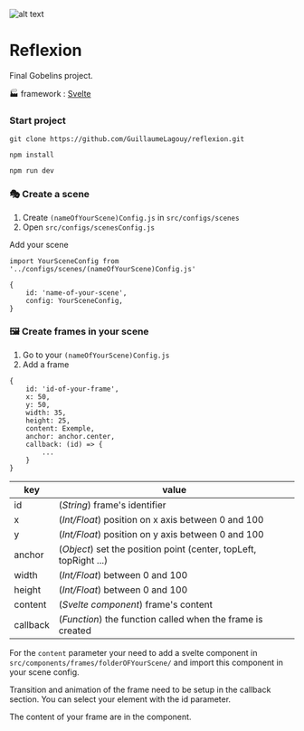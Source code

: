![alt text](https://res.cloudinary.com/dcqc12ai5/image/upload/v1561905885/logo_readme.png "Logo Reflexion")

# Reflexion
Final Gobelins project.

🏭 framework : [Svelte](https://svelte.dev/)

### Start project
`git clone https://github.com/GuillaumeLagouy/reflexion.git`

`npm install`

`npm run dev`

### 🎭 Create a scene

1. Create `(nameOfYourScene)Config.js` in `src/configs/scenes`
2. Open `src/configs/scenesConfig.js`

Add your scene
```
import YourSceneConfig from '../configs/scenes/(nameOfYourScene)Config.js'

{
    id: 'name-of-your-scene',
    config: YourSceneConfig,
}
```

### 🖼️ Create frames in your scene

1. Go to your  `(nameOfYourScene)Config.js`
2. Add a frame
```
{
    id: 'id-of-your-frame',
    x: 50,
    y: 50,
    width: 35,
    height: 25,
    content: Exemple,
    anchor: anchor.center,
    callback: (id) => {
        ...
    }
}
```
|key     |value                                                            |
|--------|-----------------------------------------------------------------|
|id      |(*String*) frame's identifier                                    |
|x       |(*Int/Float*) position on x axis between 0 and 100               |
|y       |(*Int/Float*) position on y axis between 0 and 100               |
|anchor  |(*Object*) set the position point (center, topLeft, topRight ...)|
|width   |(*Int/Float*) between 0 and 100                                  |
|height  |(*Int/Float*) between 0 and 100                                  |
|content |(*Svelte component*) frame's content                             |
|callback|(*Function*) the function called when the frame is created       |

For the `content` parameter your need to add a svelte component in `src/components/frames/folderOFYourScene/` 
and import  this component in your scene config.

Transition and animation of the frame need to be setup in the callback section. 
You can select your element with the id parameter.

The content of your frame are in the component.

